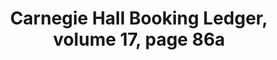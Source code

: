 ---
pid: obj12
grant_year_type: 2015 Digitization Project Grant
institution_name: Carnegie Hall Archives
institution_link: https://collections.carnegiehall.org/
coll_name: Carnegie Hall's Booking Ledger Collection
coll_link: https://collections.carnegiehall.org/CS.aspx?VP3=SearchResult&VBID=2RRMLB9KIAZ7
description: Carnegie Hall booking ledgers that recorded every event that took place
  in the Hall’s three auditoriums and were used to schedule performances spanning
  1955-2007. These ledgers include rare documentation of the great artists and managers
  of various music genres that have performed at the Hall over the past half-century,
  and also chronicle the wide range of non-musical events such as lectures, meetings,
  and civic rallies that have taken place.
title: Carnegie Hall Booking Ledger, volume 17, page 86a
source: https://collections.carnegiehall.org/CS.aspx?VP3=SearchResult&VBID=2RRMLB9KIAZ7#/SearchResult&VBID=2RRMLBZBFBFB&POPUPPN=34&POPUPIID=2RRM1TOLCEZG
permalink: "/projects/obj12/"
layout: projects_item
---